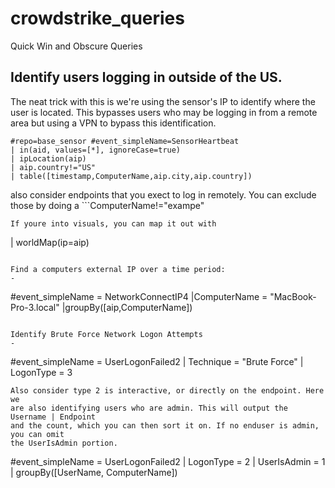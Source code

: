 # crowdstrike_queries
Quick Win and Obscure Queries

Identify users logging in outside of the US.
-

  The neat trick with this is we're using the
  sensor's IP to identify where the user is located. This bypasses users who may be logging
  in from a remote area but using a VPN to bypass this identification.

```
#repo=base_sensor #event_simpleName=SensorHeartbeat
| in(aid, values=[*], ignoreCase=true)
| ipLocation(aip)
| aip.country!="US"
| table([timestamp,ComputerName,aip.city,aip.country])
```

also consider endpoints that you exect to log in remotely. You can exclude those
by doing a ```ComputerName!="exampe"
```
If youre into visuals, you can map it out with
```
| worldMap(ip=aip)
```

Find a computers external IP over a time period:
- 
```
#event_simpleName = NetworkConnectIP4
|ComputerName = "MacBook-Pro-3.local"
|groupBy([aip,ComputerName])
```

Identify Brute Force Network Logon Attempts
-
```
#event_simpleName = UserLogonFailed2
| Technique = "Brute Force"
| LogonType = 3
```
Also consider type 2 is interactive, or directly on the endpoint. Here we
are also identifying users who are admin. This will output the Username | Endpoint
and the count, which you can then sort it on. If no enduser is admin, you can omit
the UserIsAdmin portion.

```
#event_simpleName = UserLogonFailed2
| LogonType = 2
| UserIsAdmin = 1
| groupBy([UserName, ComputerName])
```

